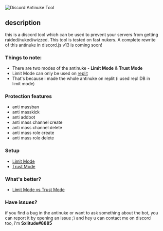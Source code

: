 ![Discord Antinuke Tool](https://cdn.discordapp.com/attachments/935796428775755776/937000111702179880/unknown.png)
## description
this is a discord tool which can be used to prevent your servers from getting raided/nuked/wizzed. This tool is tested on fast nukers. A complete rewrite of this antinuke in discord.js v13 is coming soon!
### Things to note:
- There are two modes of the antinuke - **Limit Mode** & **Trust Mode**
- Limit Mode can only be used on [replit](https://replit.com/)
- That's because i made the whole antinuke on replit (i used repl DB in limit mode)
### Protection features
- anti massban
- anti masskick
- anti addbot
- anti mass channel create
- anti mass channel delete
- anti mass role create
- anti mass role delete

### Setup
- [Limit Mode](https://github.com/Sxlitude/antinuke/blob/main/Tutorials/LimitMode.md)
- [Trust Mode](https://github.com/Sxlitude/antinuke/blob/main/Tutorials/TrustMode.md)

### What's better?
- [Limit Mode vs Trust Mode](https://github.com/Sxlitude/antinuke/blob/main/Tutorials/WhatsBetter.md)

### Have issues?
if you find a bug in the antinuke or want to ask something about the bot, you can report it by opening an issue ;)
and hey u can contact me on discord too, i'm **Sxlitude#8885**
